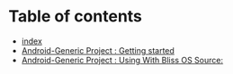 # Table of contents

* [index](README.md)
* [Android-Generic Project : Getting started](android-generic-project-getting-started.md)
* [Android-Generic Project : Using With Bliss OS Source:](android-generic-project-using-with-bliss-os-source.md)

